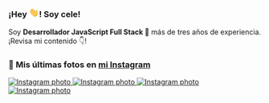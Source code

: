 <h3>¡Hey <img src="https://raw.githubusercontent.com/ABSphreak/ABSphreak/master/gifs/Hi.gif" width="20px" decondig="async">! Soy cele!</h3>

<p>Soy <strong>Desarrollador JavaScript Full Stack 🚀</strong> más de tres años de experiencia.<br />¡Revisa mi contenido 👇!</p>

### 📸 Mis últimas fotos en [mi Instagram](https://instagram.com/cele)


<a href='https://instagram.com/p/C1UpuSGLQiG' target='_blank'>
  <img width='20%' src='https://instagram.fkul8-2.fna.fbcdn.net/v/t51.29350-15/412513918_1325803934584302_4400498733289087214_n.jpg?stp=dst-jpg_e15&_nc_ht=instagram.fkul8-2.fna.fbcdn.net&_nc_cat=106&_nc_ohc=fISFlr4wcv8AX_UxWxW&edm=APU89FABAAAA&ccb=7-5&oh=00_AfAi22DbpZruqequvJ8G4N1P4BWO4ZgCDEr4LMdKu2nWJA&oe=65F0459D&_nc_sid=bc0c2c' alt='Instagram photo' />
</a>
<a href='https://instagram.com/p/CzMY3lzxgmx' target='_blank'>
  <img width='20%' src='https://instagram.fkul8-5.fna.fbcdn.net/v/t51.29350-15/398916226_819142863293745_2426123683154743297_n.webp?stp=dst-jpg_e35&_nc_ht=instagram.fkul8-5.fna.fbcdn.net&_nc_cat=109&_nc_ohc=OagqHPQ3D_cAX8r5873&edm=APU89FABAAAA&ccb=7-5&oh=00_AfAkyT0Os0zYOQVt25TtG1aVSrc7jxkMpvPGnjt_BEo5ig&oe=65EFD40C&_nc_sid=bc0c2c' alt='Instagram photo' />
</a>
<a href='https://instagram.com/p/CygbQv4uqxM' target='_blank'>
  <img width='20%' src='https://instagram.fkul8-5.fna.fbcdn.net/v/t51.29350-15/391525959_236593062741789_5868561716480810596_n.webp?stp=dst-jpg_e35&_nc_ht=instagram.fkul8-5.fna.fbcdn.net&_nc_cat=109&_nc_ohc=xgQ5IeeLIT4AX-f9tvP&edm=APU89FABAAAA&ccb=7-5&oh=00_AfA-dHYR5tkGbk7B9bQB2JuWBqgjqtdoH4STrKNKZ21YzQ&oe=65EFDA48&_nc_sid=bc0c2c' alt='Instagram photo' />
</a>
<a href='https://instagram.com/p/CxTmOF6vN8M' target='_blank'>
  <img width='20%' src='https://instagram.fkul8-5.fna.fbcdn.net/v/t51.29350-15/378565944_323878180141713_8920720304536029091_n.jpg?stp=dst-jpg_e15&_nc_ht=instagram.fkul8-5.fna.fbcdn.net&_nc_cat=109&_nc_ohc=rQi9vMByC3wAX8IdKGL&edm=APU89FABAAAA&ccb=7-5&oh=00_AfCjQ3UWPPm3owjyCnHxQAjL3u2O3SiavyiQtljq1nkdZA&oe=65F00C52&_nc_sid=bc0c2c' alt='Instagram photo' />
</a>
